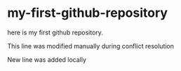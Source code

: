 # my-first-github-repository
here is my first github repository.

This line was modified manually during conflict resolution


New line was added locally